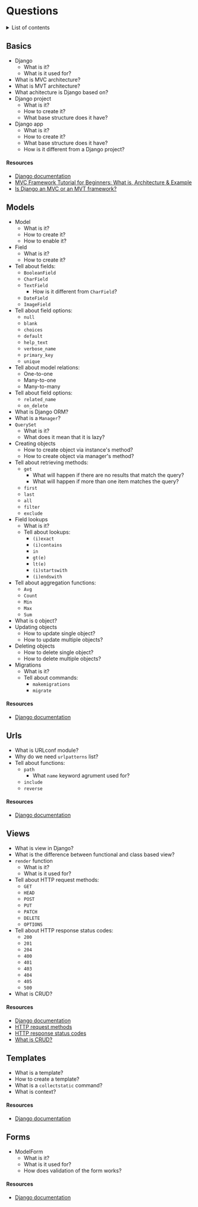 # Questions

<details>
<summary>List of contents</summary>

- [Basics](#basics)
  - [Resources](#resources)
- [Models](#models)
  - [Resources](#resources-1)
- [Urls](#urls)
  - [Resources](#resources-2)
- [Views](#views)
  - [Resources](#resources-3)
- [Templates](#template)
  - [Resources](#resources-4)
- [Forms](#forms)
  - [Resources](#resources-5)

</details>

## Basics
- Django
  - What is it?
  - What is it used for?
- What is MVC architecture?
- What is MVT architecture?
- What achitecture is Django based on?
- Django project
  - What is it?
  - How to create it?
  - What base structure does it have?
- Django app
  - What is it?
  - How to create it?
  - What base structure does it have?
  - How is it different from a Django project?

#### Resources
- [Django documentation](https://docs.djangoproject.com/)
- [MVC Framework Tutorial for Beginners: What is, Architecture & Example](https://www.guru99.com/mvc-tutorial.html)
- [Is Django an MVC or an MVT framework?](https://www.quora.com/Is-Django-an-MVC-or-an-MVT-framework)


## Models
- Model
  - What is it?
  - How to create it?
  - How to enable it?
- Field
  - What is it?
  - How to create it?
- Tell about fields:
  - `BooleanField`
  - `CharField`
  - `TextField`
    -  How is it different from `CharField`?
  - `DateField`
  - `ImageField`
- Tell about field options:
  - `null`
  - `blank`
  - `choices`
  - `default`
  - `help_text`
  - `verbose_name`
  - `primary_key`
  - `unique`
- Tell about model relations:
  - One-to-one
  - Many-to-one
  - Many-to-many
- Tell about field options:
  - `related_name`
  - `on_delete`
- What is Django ORM?
- What is a `Manager`?
- `QuerySet`
  - What is it?
  - What does it mean that it is lazy?
- Creating objects
  - How to create object via instance's method?
  - How to create object via manager's method?
- Tell about retrieving methods:
  - `get`
    - What will happen if there are no results that match the query?
    - What will happen if more than one item matches the query?
  - `first`
  - `last`
  - `all`
  - `filter`
  - `exclude`
- Field lookups
  - What is it?
  - Tell about lookups:
    - `(i)exact`
    - `(i)contains`
    - `in`
    - `gt(e)`
    - `lt(e)`
    - `(i)startswith`
    - `(i)endswith`
- Tell about aggregation functions:
  - `Avg`
  - `Count`
  - `Min`
  - `Max`
  - `Sum`
- What is `Q` object?
- Updating objects
  - How to update single object?
  - How to update multiple objects?
- Deleting objects
  - How to delete single object?
  - How to delete multiple objects?
- Migrations
  - What is it?
  - Tell about commands:
    - `makemigrations`
    - `migrate`

#### Resources
- [Django documentation](https://docs.djangoproject.com/#the-model-layer)


## Urls
- What is URLconf module?
- Why do we need `urlpatterns` list?
- Tell about functions:
  - `path`
    - What `name` keyword agrument used for?
  - `include`
  - `reverse`

#### Resources
- [Django documentation](https://docs.djangoproject.com/#the-view-layer)


## Views
- What is view in Django?
- What is the difference between functional and class based view?
- `render` function
  - What is it?
  - What is it used for?
- Tell about HTTP request methods:
  - `GET`
  - `HEAD`
  - `POST`
  - `PUT`
  - `PATCH`
  - `DELETE`
  - `OPTIONS`
- Tell about HTTP response status codes:
  - `200`
  - `201`
  - `204`
  - `400`
  - `401`
  - `403`
  - `404`
  - `405`
  - `500`
- What is CRUD?

#### Resources
- [Django documentation](https://docs.djangoproject.com/#the-view-layer)
- [HTTP request methods](https://developer.mozilla.org/en-US/docs/Web/HTTP/Methods)
- [HTTP response status codes](https://developer.mozilla.org/en-US/docs/Web/HTTP/Status)
- [What is CRUD?](https://www.codecademy.com/article/what-is-crud)


## Templates
- What is a template?
- How to create a template?
- What is a `collectstatic` command?
- What is context?

#### Resources
- [Django documentation](https://docs.djangoproject.com/#the-template-layer)


## Forms
- ModelForm
  - What is it?
  - What is it used for?
  - How does validation of the form works?

#### Resources
- [Django documentation](https://docs.djangoproject.com/#forms)
